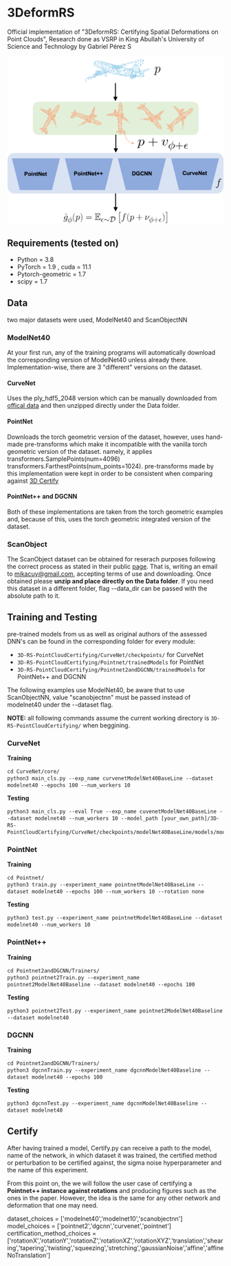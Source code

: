 # 3DeformRS
Official implementation of "3DeformRS: Certifying Spatial Deformations on Point Clouds",
Research done as VSRP in King Abullah's University of Science and Technology by Gabriel Pérez S

![3DeformRS](./pull_pc.png)

## Requirements (tested on)
- Python = 3.8
- PyTorch = 1.9 , cuda = 11.1
- Pytorch-geometric = 1.7
- scipy = 1.7

## Data

two major datasets were used, ModelNet40 and ScanObjectNN


### ModelNet40
At your first run, any of the training programs will automatically download the corresponding version of ModelNet40 unless already there. Implementation-wise, there are 3 "different" versions on the dataset. 


#### CurveNet
Uses the ply_hdf5_2048 version which can be manually downloaded from [offical data](https://shapenet.cs.stanford.edu/media/modelnet40_ply_hdf5_2048.zip) and then unzipped directly under the Data folder.

#### PointNet
Downloads the torch geometric version of the dataset, however, uses hand-made pre-transforms which make it incompatible with the vanilla torch geometric version of the dataset. namely, it applies transformers.SamplePoints(num=4096) transformers.FarthestPoints(num_points=1024). pre-transforms made by this implementation were kept in order to be consistent when comparing against [3D Certify](https://github.com/eth-sri/3dcertify)

#### PointNet++ and DGCNN
Both of these implementations are taken from the torch geometric examples and, because of this, uses the torch geometric integrated version of the dataset. 

### ScanObject
The ScanObject dataset can be obtained for reserach purposes following the correct process as stated in their public [page](https://hkust-vgd.github.io/scanobjectnn/). That is, writing an email to <mikacuy@gmail.com>, accepting terms of use and downloading. Once obtained please **unzip and place directly on the Data folder**. If you need this dataset in a different folder, flag --data_dir can be passed with the absolute path to it.



## Training and Testing

pre-trained models from us as well as original authors of the assessed DNN's can be found in the corresponding folder for every module:
* ```3D-RS-PointCloudCertifying/CurveNet/checkpoints/``` for CurveNet
* ```3D-RS-PointCloudCertifying/Pointnet/trainedModels``` for PointNet
* ```3D-RS-PointCloudCertifying/Pointnet2andDGCNN/trainedModels``` for PointNet++ and DGCNN

The following examples use ModelNet40, be aware that to use ScanObjectNN, value "scanobjectnn" must be passed instead of modelnet40 under the --dataset flag.

**NOTE:** all following commands assume the current working directory is ```3D-RS-PointCloudCertifying/``` when beggining.

### CurveNet

**Training**

```
cd CurveNet/core/
python3 main_cls.py --exp_name curvenetModelNet40BaseLine --dataset modelnet40 --epochs 100 --num_workers 10
```
**Testing**
```
python3 main_cls.py --eval True --exp_name cuvenetModelNet40BaseLine --dataset modelnet40 --num_workers 10 --model_path [your_own_path]/3D-RS-PointCloudCertifying/CurveNet/checkpoints/modelNet40BaseLine/models/model.t7
```

### PointNet

**Training**

```
cd Pointnet/
python3 train.py --experiment_name pointnetModelNet40BaseLine --dataset modelnet40 --epochs 100 --num_workers 10 --rotation none
```

**Testing**

```
python3 test.py --experiment_name pointnetModelNet40BaseLine --dataset modelnet40 --num_workers 10
```

### PointNet++

**Training**

```
cd Pointnet2andDGCNN/Trainers/
python3 pointnet2Train.py --experiment_name pointnet2ModelNet40Baseline --dataset modelnet40 --epochs 100
```

**Testing**

```
python3 pointnet2Test.py --experiment_name pointnet2ModelNet40Baseline --dataset modelnet40
```

### DGCNN

**Training**

```
cd Pointnet2andDGCNN/Trainers/
python3 dgcnnTrain.py --experiment_name dgcnnModelNet40Baseline --dataset modelnet40 --epochs 100
```

**Testing**

```
python3 dgcnnTest.py --experiment_name dgcnnModelNet40Baseline --dataset modelnet40
```

## Certify

After having trained a model, Certify.py can receive a path to the model, name of the network, in which dataset it was trained, the certified method or perturbation to be certified against, the sigma noise hyperparameter and the name of this experiment.

From this point on, the we will follow the user case of certifying a **Pointnet++ instance against rotations** and producing figures such as the ones in the paper. However, the idea is the same for any other network and deformation that one may need.

dataset_choices = ['modelnet40','modelnet10','scanobjectnn']
model_choices = ['pointnet2','dgcnn','curvenet','pointnet']
certification_method_choices = ['rotationX','rotationY','rotationZ','rotationXZ','rotationXYZ','translation','shearing','tapering','twisting','squeezing','stretching','gaussianNoise','affine','affineNoTranslation'] 